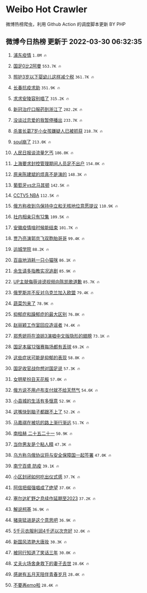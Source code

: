 # Weibo Hot Crawler 



微博热榜爬虫，利用 Github Action 的调度脚本更新 BY PHP 


## 微博今日热榜 更新于 2022-03-30 06:32:35 
1. [浦东疫情](https://s.weibo.com/weibo?q=%23%E6%B5%A6%E4%B8%9C%E7%96%AB%E6%83%85%23&Refer=top) `1.0M 🔥` 

1. [国足0比2阿曼](https://s.weibo.com/weibo?q=%23%E5%9B%BD%E8%B6%B30%E6%AF%942%E9%98%BF%E6%9B%BC%23&Refer=top) `553.7K 🔥` 

1. [照护3岁以下婴幼儿这样减个税](https://s.weibo.com/weibo?q=%23%E7%85%A7%E6%8A%A43%E5%B2%81%E4%BB%A5%E4%B8%8B%E5%A9%B4%E5%B9%BC%E5%84%BF%E8%BF%99%E6%A0%B7%E5%87%8F%E4%B8%AA%E7%A8%8E%23&Refer=top) `361.7K 🔥` 

1. [长春抗疫求助](https://s.weibo.com/weibo?q=%23%E9%95%BF%E6%98%A5%E6%8A%97%E7%96%AB%E6%B1%82%E5%8A%A9%23&Refer=top) `351.9K 🔥` 

1. [求求安陵容别唱了](https://s.weibo.com/weibo?q=%23%E6%B1%82%E6%B1%82%E5%AE%89%E9%99%B5%E5%AE%B9%E5%88%AB%E5%94%B1%E4%BA%86%23&Refer=top) `315.2K 🔥` 

1. [新冠治疗口服药到浙江了](https://s.weibo.com/weibo?q=%23%E6%96%B0%E5%86%A0%E6%B2%BB%E7%96%97%E5%8F%A3%E6%9C%8D%E8%8D%AF%E5%88%B0%E6%B5%99%E6%B1%9F%E4%BA%86%23&Refer=top) `282.2K 🔥` 

1. [没谈过恋爱的我暂停播出](https://s.weibo.com/weibo?q=%23%E6%B2%A1%E8%B0%88%E8%BF%87%E6%81%8B%E7%88%B1%E7%9A%84%E6%88%91%E6%9A%82%E5%81%9C%E6%92%AD%E5%87%BA%23&Refer=top) `233.7K 🔥` 

1. [杀害长葛7岁小女孩嫌疑人已被抓获](https://s.weibo.com/weibo?q=%23%E6%9D%80%E5%AE%B3%E9%95%BF%E8%91%9B7%E5%B2%81%E5%B0%8F%E5%A5%B3%E5%AD%A9%E5%AB%8C%E7%96%91%E4%BA%BA%E5%B7%B2%E8%A2%AB%E6%8A%93%E8%8E%B7%23&Refer=top) `218.7K 🔥` 

1. [soul崩了](https://s.weibo.com/weibo?q=soul%E5%B4%A9%E4%BA%86&Refer=top) `213.0K 🔥` 

1. [人民日报谈流量乞丐](https://s.weibo.com/weibo?q=%23%E4%BA%BA%E6%B0%91%E6%97%A5%E6%8A%A5%E8%B0%88%E6%B5%81%E9%87%8F%E4%B9%9E%E4%B8%90%23&Refer=top) `186.0K 🔥` 

1. [上海要求封控管理期间人员足不出户](https://s.weibo.com/weibo?q=%23%E4%B8%8A%E6%B5%B7%E8%A6%81%E6%B1%82%E5%B0%81%E6%8E%A7%E7%AE%A1%E7%90%86%E6%9C%9F%E9%97%B4%E4%BA%BA%E5%91%98%E8%B6%B3%E4%B8%8D%E5%87%BA%E6%88%B7%23&Refer=top) `154.0K 🔥` 

1. [原来陈建斌的烦真不是演的](https://s.weibo.com/weibo?q=%23%E5%8E%9F%E6%9D%A5%E9%99%88%E5%BB%BA%E6%96%8C%E7%9A%84%E7%83%A6%E7%9C%9F%E4%B8%8D%E6%98%AF%E6%BC%94%E7%9A%84%23&Refer=top) `148.3K 🔥` 

1. [葡萄牙vs北马其顿](https://s.weibo.com/weibo?q=%23%E8%91%A1%E8%90%84%E7%89%99vs%E5%8C%97%E9%A9%AC%E5%85%B6%E9%A1%BF%23&Refer=top) `142.5K 🔥` 

1. [CCTV5 NBA](https://s.weibo.com/weibo?q=CCTV5%20NBA&Refer=top) `112.5K 🔥` 

1. [俄方称收到乌保持中立和无核地位意愿提议](https://s.weibo.com/weibo?q=%23%E4%BF%84%E6%96%B9%E7%A7%B0%E6%94%B6%E5%88%B0%E4%B9%8C%E4%BF%9D%E6%8C%81%E4%B8%AD%E7%AB%8B%E5%92%8C%E6%97%A0%E6%A0%B8%E5%9C%B0%E4%BD%8D%E6%84%8F%E6%84%BF%E6%8F%90%E8%AE%AE%23&Refer=top) `110.9K 🔥` 

1. [社内相亲只有12集](https://s.weibo.com/weibo?q=%23%E7%A4%BE%E5%86%85%E7%9B%B8%E4%BA%B2%E5%8F%AA%E6%9C%8912%E9%9B%86%23&Refer=top) `109.5K 🔥` 

1. [安徽疫情啥时候能结束](https://s.weibo.com/weibo?q=%23%E5%AE%89%E5%BE%BD%E7%96%AB%E6%83%85%E5%95%A5%E6%97%B6%E5%80%99%E8%83%BD%E7%BB%93%E6%9D%9F%23&Refer=top) `101.7K 🔥` 

1. [贾乃亮演郭京飞双胞胎哥哥](https://s.weibo.com/weibo?q=%23%E8%B4%BE%E4%B9%83%E4%BA%AE%E6%BC%94%E9%83%AD%E4%BA%AC%E9%A3%9E%E5%8F%8C%E8%83%9E%E8%83%8E%E5%93%A5%E5%93%A5%23&Refer=top) `99.4K 🔥` 

1. [运城学院](https://s.weibo.com/weibo?q=%E8%BF%90%E5%9F%8E%E5%AD%A6%E9%99%A2&Refer=top) `88.2K 🔥` 

1. [百亩地消耗一只小猫咪](https://s.weibo.com/weibo?q=%23%E7%99%BE%E4%BA%A9%E5%9C%B0%E6%B6%88%E8%80%97%E4%B8%80%E5%8F%AA%E5%B0%8F%E7%8C%AB%E5%92%AA%23&Refer=top) `86.1K 🔥` 

1. [余生请多指教实况追剧](https://s.weibo.com/weibo?q=%23%E4%BD%99%E7%94%9F%E8%AF%B7%E5%A4%9A%E6%8C%87%E6%95%99%E5%AE%9E%E5%86%B5%E8%BF%BD%E5%89%A7%23&Refer=top) `85.9K 🔥` 

1. [UP主就侮辱诽谤视频向陈凯歌道歉](https://s.weibo.com/weibo?q=%23UP%E4%B8%BB%E5%B0%B1%E4%BE%AE%E8%BE%B1%E8%AF%BD%E8%B0%A4%E8%A7%86%E9%A2%91%E5%90%91%E9%99%88%E5%87%AF%E6%AD%8C%E9%81%93%E6%AD%89%23&Refer=top) `85.7K 🔥` 

1. [俄罗斯并不反对乌克兰加入欧盟](https://s.weibo.com/weibo?q=%23%E4%BF%84%E7%BD%97%E6%96%AF%E5%B9%B6%E4%B8%8D%E5%8F%8D%E5%AF%B9%E4%B9%8C%E5%85%8B%E5%85%B0%E5%8A%A0%E5%85%A5%E6%AC%A7%E7%9B%9F%23&Refer=top) `79.4K 🔥` 

1. [蔬菜包来了](https://s.weibo.com/weibo?q=%23%E8%94%AC%E8%8F%9C%E5%8C%85%E6%9D%A5%E4%BA%86%23&Refer=top) `78.9K 🔥` 

1. [抑郁症和躁郁症的最大区别](https://s.weibo.com/weibo?q=%23%E6%8A%91%E9%83%81%E7%97%87%E5%92%8C%E8%BA%81%E9%83%81%E7%97%87%E7%9A%84%E6%9C%80%E5%A4%A7%E5%8C%BA%E5%88%AB%23&Refer=top) `76.8K 🔥` 

1. [赵丽颖工作室回应造谣者](https://s.weibo.com/weibo?q=%23%E8%B5%B5%E4%B8%BD%E9%A2%96%E5%B7%A5%E4%BD%9C%E5%AE%A4%E5%9B%9E%E5%BA%94%E9%80%A0%E8%B0%A3%E8%80%85%23&Refer=top) `74.4K 🔥` 

1. [郑秀妍将在浪姐3演唱中文版隐形的翅膀](https://s.weibo.com/weibo?q=%23%E9%83%91%E7%A7%80%E5%A6%8D%E5%B0%86%E5%9C%A8%E6%B5%AA%E5%A7%903%E6%BC%94%E5%94%B1%E4%B8%AD%E6%96%87%E7%89%88%E9%9A%90%E5%BD%A2%E7%9A%84%E7%BF%85%E8%86%80%23&Refer=top) `73.1K 🔥` 

1. [国足本届12强赛每场都有丢球](https://s.weibo.com/weibo?q=%23%E5%9B%BD%E8%B6%B3%E6%9C%AC%E5%B1%8A12%E5%BC%BA%E8%B5%9B%E6%AF%8F%E5%9C%BA%E9%83%BD%E6%9C%89%E4%B8%A2%E7%90%83%23&Refer=top) `69.2K 🔥` 

1. [这些症状可能是抑郁的表现](https://s.weibo.com/weibo?q=%23%E8%BF%99%E4%BA%9B%E7%97%87%E7%8A%B6%E5%8F%AF%E8%83%BD%E6%98%AF%E6%8A%91%E9%83%81%E7%9A%84%E8%A1%A8%E7%8E%B0%23&Refer=top) `58.8K 🔥` 

1. [国足收官战你想对国足说](https://s.weibo.com/weibo?q=%23%E5%9B%BD%E8%B6%B3%E6%94%B6%E5%AE%98%E6%88%98%E4%BD%A0%E6%83%B3%E5%AF%B9%E5%9B%BD%E8%B6%B3%E8%AF%B4%23&Refer=top) `57.3K 🔥` 

1. [女明星扮丑天花板](https://s.weibo.com/weibo?q=%23%E5%A5%B3%E6%98%8E%E6%98%9F%E6%89%AE%E4%B8%91%E5%A4%A9%E8%8A%B1%E6%9D%BF%23&Refer=top) `57.0K 🔥` 

1. [俄方说不用卢布支付就不给天然气](https://s.weibo.com/weibo?q=%23%E4%BF%84%E6%96%B9%E8%AF%B4%E4%B8%8D%E7%94%A8%E5%8D%A2%E5%B8%83%E6%94%AF%E4%BB%98%E5%B0%B1%E4%B8%8D%E7%BB%99%E5%A4%A9%E7%84%B6%E6%B0%94%23&Refer=top) `54.6K 🔥` 

1. [小县城的生活有多惬意](https://s.weibo.com/weibo?q=%23%E5%B0%8F%E5%8E%BF%E5%9F%8E%E7%9A%84%E7%94%9F%E6%B4%BB%E6%9C%89%E5%A4%9A%E6%83%AC%E6%84%8F%23&Refer=top) `52.9K 🔥` 

1. [这嘴快到脑子都跟不上了](https://s.weibo.com/weibo?q=%23%E8%BF%99%E5%98%B4%E5%BF%AB%E5%88%B0%E8%84%91%E5%AD%90%E9%83%BD%E8%B7%9F%E4%B8%8D%E4%B8%8A%E4%BA%86%23&Refer=top) `52.2K 🔥` 

1. [马嘉祺在被坑的路上渐行渐远](https://s.weibo.com/weibo?q=%23%E9%A9%AC%E5%98%89%E7%A5%BA%E5%9C%A8%E8%A2%AB%E5%9D%91%E7%9A%84%E8%B7%AF%E4%B8%8A%E6%B8%90%E8%A1%8C%E6%B8%90%E8%BF%9C%23&Refer=top) `51.7K 🔥` 

1. [南柱赫 二十五二十一](https://s.weibo.com/weibo?q=%E5%8D%97%E6%9F%B1%E8%B5%AB%20%E4%BA%8C%E5%8D%81%E4%BA%94%E4%BA%8C%E5%8D%81%E4%B8%80&Refer=top) `50.9K 🔥` 

1. [当你男友是个粘人精](https://s.weibo.com/weibo?q=%23%E5%BD%93%E4%BD%A0%E7%94%B7%E5%8F%8B%E6%98%AF%E4%B8%AA%E7%B2%98%E4%BA%BA%E7%B2%BE%23&Refer=top) `47.3K 🔥` 

1. [乌方称乌俄协议将与安全保障国一起签署](https://s.weibo.com/weibo?q=%23%E4%B9%8C%E6%96%B9%E7%A7%B0%E4%B9%8C%E4%BF%84%E5%8D%8F%E8%AE%AE%E5%B0%86%E4%B8%8E%E5%AE%89%E5%85%A8%E4%BF%9D%E9%9A%9C%E5%9B%BD%E4%B8%80%E8%B5%B7%E7%AD%BE%E7%BD%B2%23&Refer=top) `47.0K 🔥` 

1. [南宁百盛 防疫](https://s.weibo.com/weibo?q=%E5%8D%97%E5%AE%81%E7%99%BE%E7%9B%9B%20%E9%98%B2%E7%96%AB&Refer=top) `39.1K 🔥` 

1. [小区封闭如何吃出仪式感](https://s.weibo.com/weibo?q=%E5%B0%8F%E5%8C%BA%E5%B0%81%E9%97%AD%E5%A6%82%E4%BD%95%E5%90%83%E5%87%BA%E4%BB%AA%E5%BC%8F%E6%84%9F&Refer=top) `37.7K 🔥` 

1. [阿信把倔强唱成了绝望](https://s.weibo.com/weibo?q=%23%E9%98%BF%E4%BF%A1%E6%8A%8A%E5%80%94%E5%BC%BA%E5%94%B1%E6%88%90%E4%BA%86%E7%BB%9D%E6%9C%9B%23&Refer=top) `37.6K 🔥` 

1. [塞尔达旷野之息续作延期至2023](https://s.weibo.com/weibo?q=%23%E5%A1%9E%E5%B0%94%E8%BE%BE%E6%97%B7%E9%87%8E%E4%B9%8B%E6%81%AF%E7%BB%AD%E4%BD%9C%E5%BB%B6%E6%9C%9F%E8%87%B32023%23&Refer=top) `37.2K 🔥` 

1. [解说柯基](https://s.weibo.com/weibo?q=%E8%A7%A3%E8%AF%B4%E6%9F%AF%E5%9F%BA&Refer=top) `36.9K 🔥` 

1. [猪突猛进是这个意思吧](https://s.weibo.com/weibo?q=%23%E7%8C%AA%E7%AA%81%E7%8C%9B%E8%BF%9B%E6%98%AF%E8%BF%99%E4%B8%AA%E6%84%8F%E6%80%9D%E5%90%A7%23&Refer=top) `36.9K 🔥` 

1. [5千元衣服利润4千还以次充好](https://s.weibo.com/weibo?q=%235%E5%8D%83%E5%85%83%E8%A1%A3%E6%9C%8D%E5%88%A9%E6%B6%A64%E5%8D%83%E8%BF%98%E4%BB%A5%E6%AC%A1%E5%85%85%E5%A5%BD%23&Refer=top) `32.0K 🔥` 

1. [新国风浓艳大唐妆](https://s.weibo.com/weibo?q=%23%E6%96%B0%E5%9B%BD%E9%A3%8E%E6%B5%93%E8%89%B3%E5%A4%A7%E5%94%90%E5%A6%86%23&Refer=top) `30.3K 🔥` 

1. [被同行知道了笑话三年](https://s.weibo.com/weibo?q=%23%E8%A2%AB%E5%90%8C%E8%A1%8C%E7%9F%A5%E9%81%93%E4%BA%86%E7%AC%91%E8%AF%9D%E4%B8%89%E5%B9%B4%23&Refer=top) `30.0K 🔥` 

1. [丈夫火场舍身救下的妻子去世](https://s.weibo.com/weibo?q=%23%E4%B8%88%E5%A4%AB%E7%81%AB%E5%9C%BA%E8%88%8D%E8%BA%AB%E6%95%91%E4%B8%8B%E7%9A%84%E5%A6%BB%E5%AD%90%E5%8E%BB%E4%B8%96%23&Refer=top) `28.6K 🔥` 

1. [感谢有五月天陪伴青春岁月](https://s.weibo.com/weibo?q=%23%E6%84%9F%E8%B0%A2%E6%9C%89%E4%BA%94%E6%9C%88%E5%A4%A9%E9%99%AA%E4%BC%B4%E9%9D%92%E6%98%A5%E5%B2%81%E6%9C%88%23&Refer=top) `28.4K 🔥` 

1. [不要再emo啦](https://s.weibo.com/weibo?q=%23%E4%B8%8D%E8%A6%81%E5%86%8Demo%E5%95%A6%23&Refer=top) `28.4K 🔥` 

